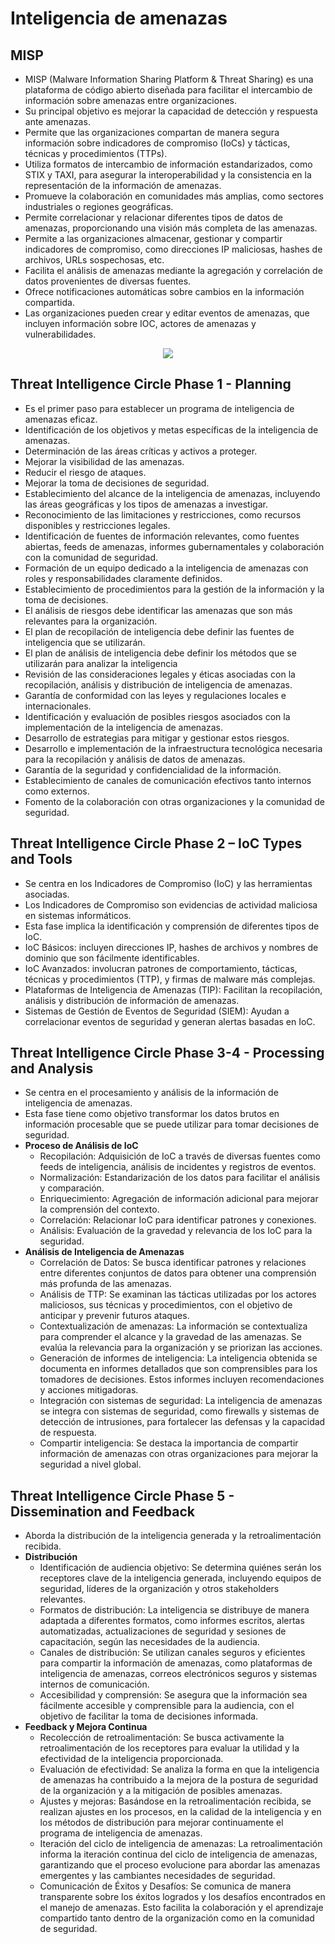 # Inteligencia de amenazas

## MISP

- MISP (Malware Information Sharing Platform & Threat Sharing) es una plataforma de código abierto diseñada para facilitar el intercambio de información sobre amenazas entre organizaciones.
- Su principal objetivo es mejorar la capacidad de detección y respuesta ante amenazas.
- Permite que las organizaciones compartan de manera segura información sobre indicadores de compromiso (IoCs) y tácticas, técnicas y procedimientos (TTPs).
- Utiliza formatos de intercambio de información estandarizados, como STIX y TAXI, para asegurar la interoperabilidad y la consistencia en la representación de la información de amenazas.
- Promueve la colaboración en comunidades más amplias, como sectores industriales o regiones geográficas.
- Permite correlacionar y relacionar diferentes tipos de datos de amenazas, proporcionando una visión más completa de las amenazas.
- Permite a las organizaciones almacenar, gestionar y compartir indicadores de compromiso, como direcciones IP maliciosas, hashes de archivos, URLs sospechosas, etc.
- Facilita el análisis de amenazas mediante la agregación y correlación de datos provenientes de diversas fuentes.
- Ofrece notificaciones automáticas sobre cambios en la información compartida.
- Las organizaciones pueden crear y editar eventos de amenazas, que incluyen información sobre IOC, actores de amenazas y vulnerabilidades.

<p align="center">
  <img src="https://www.misp-project.org/img/carousel/visualization.png"/>
</p>
 
## Threat Intelligence Circle Phase 1 - Planning

- Es el primer paso para establecer un programa de inteligencia de amenazas eficaz.
- Identificación de los objetivos y metas específicas de la inteligencia de amenazas.
- Determinación de las áreas críticas y activos a proteger.
- Mejorar la visibilidad de las amenazas.
- Reducir el riesgo de ataques.
- Mejorar la toma de decisiones de seguridad.
- Establecimiento del alcance de la inteligencia de amenazas, incluyendo las áreas geográficas y los tipos de amenazas a investigar.
- Reconocimiento de las limitaciones y restricciones, como recursos disponibles y restricciones legales.
- Identificación de fuentes de información relevantes, como fuentes abiertas, feeds de amenazas, informes gubernamentales y colaboración con la comunidad de seguridad.
- Formación de un equipo dedicado a la inteligencia de amenazas con roles y responsabilidades claramente definidos.
- Establecimiento de procedimientos para la gestión de la información y la toma de decisiones.
- El análisis de riesgos debe identificar las amenazas que son más relevantes para la organización.
- El plan de recopilación de inteligencia debe definir las fuentes de inteligencia que se utilizarán.
- El plan de análisis de inteligencia debe definir los métodos que se utilizarán para analizar la inteligencia
- Revisión de las consideraciones legales y éticas asociadas con la recopilación, análisis y distribución de inteligencia de amenazas.
- Garantía de conformidad con las leyes y regulaciones locales e internacionales.
- Identificación y evaluación de posibles riesgos asociados con la implementación de la inteligencia de amenazas.
- Desarrollo de estrategias para mitigar y gestionar estos riesgos.
- Desarrollo e implementación de la infraestructura tecnológica necesaria para la recopilación y análisis de datos de amenazas.
- Garantía de la seguridad y confidencialidad de la información.
- Establecimiento de canales de comunicación efectivos tanto internos como externos.
- Fomento de la colaboración con otras organizaciones y la comunidad de seguridad.
  
## Threat Intelligence Circle Phase 2 – IoC Types and Tools

- Se centra en los Indicadores de Compromiso (IoC) y las herramientas asociadas. 
- Los Indicadores de Compromiso son evidencias de actividad maliciosa en sistemas informáticos.
- Esta fase implica la identificación y comprensión de diferentes tipos de IoC.
- IoC Básicos: incluyen direcciones IP, hashes de archivos y nombres de dominio que son fácilmente identificables.
- IoC Avanzados: involucran patrones de comportamiento, tácticas, técnicas y procedimientos (TTP), y firmas de malware más complejas.
- Plataformas de Inteligencia de Amenazas (TIP): Facilitan la recopilación, análisis y distribución de información de amenazas.
- Sistemas de Gestión de Eventos de Seguridad (SIEM): Ayudan a correlacionar eventos de seguridad y generan alertas basadas en IoC.

## Threat Intelligence Circle Phase 3-4 - Processing and Analysis

- Se centra en el procesamiento y análisis de la información de inteligencia de amenazas.
- Esta fase tiene como objetivo transformar los datos brutos en información procesable que se puede utilizar para tomar decisiones de seguridad. 
- **Proceso de Análisis de IoC**
  + Recopilación: Adquisición de IoC a través de diversas fuentes como feeds de inteligencia, análisis de incidentes y registros de eventos.
  + Normalización: Estandarización de los datos para facilitar el análisis y comparación.
  + Enriquecimiento: Agregación de información adicional para mejorar la comprensión del contexto.
  + Correlación: Relacionar IoC para identificar patrones y conexiones.
  + Análisis: Evaluación de la gravedad y relevancia de los IoC para la seguridad.
- **Análisis de Inteligencia de Amenazas**
  + Correlación de Datos: Se busca identificar patrones y relaciones entre diferentes conjuntos de datos para obtener una comprensión más profunda de las amenazas.
  + Análisis de TTP: Se examinan las tácticas utilizadas por los actores maliciosos, sus técnicas y procedimientos, con el objetivo de anticipar y prevenir futuros ataques.
  + Contextualización de amenazas: La información se contextualiza para comprender el alcance y la gravedad de las amenazas. Se evalúa la relevancia para la organización y se priorizan las acciones.
  + Generación de informes de inteligencia: La inteligencia obtenida se documenta en informes detallados que son comprensibles para los tomadores de decisiones. Estos informes incluyen recomendaciones y acciones mitigadoras.
  + Integración con sistemas de seguridad: La inteligencia de amenazas se integra con sistemas de seguridad, como firewalls y sistemas de detección de intrusiones, para fortalecer las defensas y la capacidad de respuesta.
  + Compartir inteligencia: Se destaca la importancia de compartir información de amenazas con otras organizaciones para mejorar la seguridad a nivel global.

## Threat Intelligence Circle Phase 5 - Dissemination and Feedback

- Aborda la distribución de la inteligencia generada y la retroalimentación recibida.
- **Distribución**
  + Identificación de audiencia objetivo: Se determina quiénes serán los receptores clave de la inteligencia generada, incluyendo equipos de seguridad, líderes de la organización y otros stakeholders relevantes.
  + Formatos de distribución: La inteligencia se distribuye de manera adaptada a diferentes formatos, como informes escritos, alertas automatizadas, actualizaciones de seguridad y sesiones de capacitación, según las necesidades de la audiencia.
  + Canales de distribución: Se utilizan canales seguros y eficientes para compartir la información de amenazas, como plataformas de inteligencia de amenazas, correos electrónicos seguros y sistemas internos de comunicación.
  + Accesibilidad y comprensión: Se asegura que la información sea fácilmente accesible y comprensible para la audiencia, con el objetivo de facilitar la toma de decisiones informada.
- **Feedback y Mejora Continua**
  +   Recolección de retroalimentación: Se busca activamente la retroalimentación de los receptores para evaluar la utilidad y la efectividad de la inteligencia proporcionada.
  + Evaluación de efectividad: Se analiza la forma en que la inteligencia de amenazas ha contribuido a la mejora de la postura de seguridad de la organización y a la mitigación de posibles amenazas.
  + Ajustes y mejoras: Basándose en la retroalimentación recibida, se realizan ajustes en los procesos, en la calidad de la inteligencia y en los métodos de distribución para mejorar continuamente el programa de inteligencia de amenazas.
  + Iteración del ciclo de inteligencia de amenazas: La retroalimentación informa la iteración continua del ciclo de inteligencia de amenazas, garantizando que el proceso evolucione para abordar las amenazas emergentes y las cambiantes necesidades de seguridad.
  + Comunicación de Éxitos y Desafíos: Se comunica de manera transparente sobre los éxitos logrados y los desafíos encontrados en el manejo de amenazas. Esto facilita la colaboración y el aprendizaje compartido tanto dentro de la organización como en la comunidad de seguridad.
